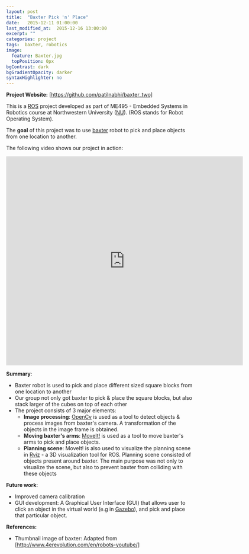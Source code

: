 ```yaml
---
layout: post
title:  "Baxter Pick 'n' Place"
date:   2015-12-11 01:00:00
last_modified_at:  2015-12-16 13:00:00
excerpt: ""
categories: project
tags:  baxter, robotics
image:
  feature: Baxter.jpg
  topPosition: 0px
bgContrast: dark
bgGradientOpacity: darker
syntaxHighlighter: no
---
```

**Project Website:** [https://github.com/patilnabhi/baxter_two]

This is a [ROS] project developed as part of ME495 - Embedded Systems in Robotics course at Northwestern University ([NU]).
(ROS stands for Robot Operating System).

The **goal** of this project was to use [baxter] robot to pick and place objects from one location to another.

The following video shows our project in action:

<p><center><iframe src="https://player.vimeo.com/video/172662439" width="640" height="564" frameborder="0" allow="autoplay; fullscreen" allowfullscreen></iframe></center></p>

**Summary**:

* Baxter robot is used to pick and place different sized square blocks from one location to another
* Our group not only got baxter to pick & place the square blocks, but also stack larger of the cubes on top of each other
* The project consists of 3 major elements:
    * **Image processing**: [OpenCv] is used as a tool to detect objects & process images from baxter's camera. A transformation of the objects in the image frame is obtained.
    * **Moving baxter's arms**: [MoveIt!] is used as a tool to move baxter's arms to pick and place objects. 
    * **Planning scene**: MoveIt! is also used to visualize the planning scene in [Rviz] - a 3D visualization tool for ROS. Planning scene consisted of objects present around baxter. The main purpose was not only to visualize the scene, but also to prevent baxter from colliding with these objects

**Future work**:
    
* Improved camera calibration
* GUI development: A Graphical User Interface (GUI) that allows user to click an object in the virtual world (e.g in [Gazebo]), and pick and place that particular object.

**References:**

* Thumbnail image of baxter: Adapted from [http://www.4erevolution.com/en/robots-youtube/] 

[https://github.com/patilnabhi/baxter_two]: https://github.com/patilnabhi/baxter_two
[ROS]: http://www.ros.org/
[NU]: http://www.mccormick.northwestern.edu/robotics/
[baxter]: http://www.rethinkrobotics.com/baxter/
[OpenCv]: http://opencv.org/
[MoveIt!]: http://moveit.ros.org/
[Rviz]: http://wiki.ros.org/rviz
[Gazebo]: http://www.gazebosim.org/tutorials?tut=ros_installing&cat=connect_ros
[http://www.4erevolution.com/en/robots-youtube/]: http://www.4erevolution.com/en/robots-youtube/